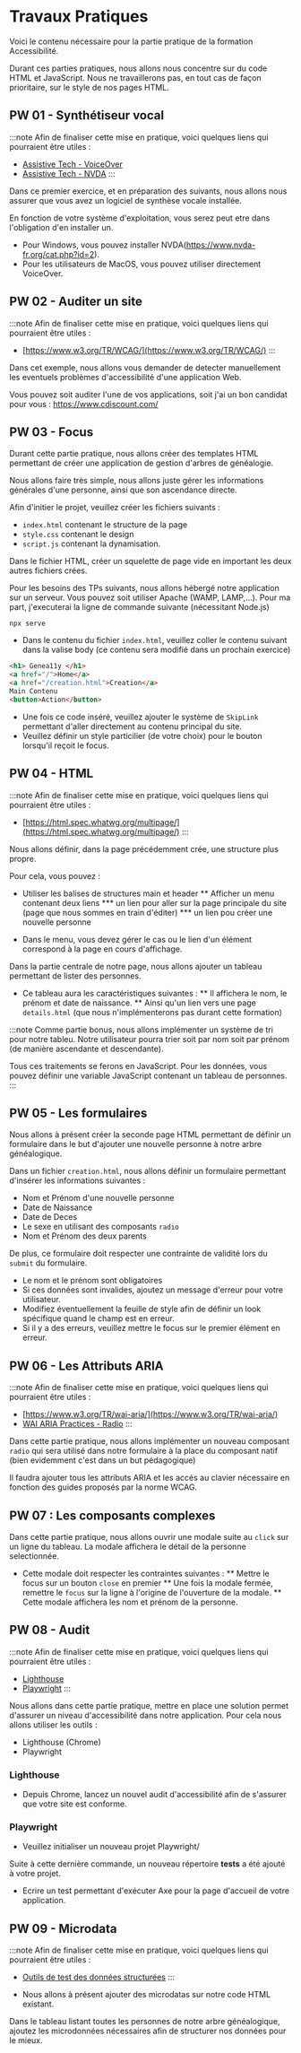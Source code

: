 # Travaux Pratiques

Voici le contenu nécessaire pour la partie pratique de la formation Accessibilité.

Durant ces parties pratiques, nous allons nous concentre sur du code HTML et JavaScript.
Nous ne travaillerons pas, en tout cas de façon prioritaire, sur le style de nos pages HTML.

## PW 01 - Synthétiseur vocal

:::note
Afin de finaliser cette mise en pratique, voici quelques liens qui pourraient être utiles :

- [Assistive Tech - VoiceOver](https://youtu.be/5R-6WvAihms)
- [Assistive Tech - NVDA](https://youtu.be/Jao3s_CwdRU)
:::

Dans ce premier exercice, et en préparation des suivants, nous allons nous assurer que
vous avez un logiciel de synthèse vocale installée.

En fonction de votre système d'exploitation, vous serez peut etre dans l'obligation d'en installer un.

- Pour Windows, vous pouvez installer NVDA(https://www.nvda-fr.org/cat.php?id=2).
- Pour les utilisateurs de MacOS, vous pouvez utiliser directement VoiceOver.

## PW 02 - Auditer un site

:::note
Afin de finaliser cette mise en pratique, voici quelques liens qui pourraient être utiles :

* [https://www.w3.org/TR/WCAG/](https://www.w3.org/TR/WCAG/)
:::

Dans cet exemple, nous allons vous demander de detecter manuellement les eventuels problèmes d'accessibilité
d'une application Web.

Vous pouvez soit auditer l'une de vos applications, soit j'ai un bon candidat pour vous : https://www.cdiscount.com/

## PW 03 - Focus

Durant cette partie pratique, nous allons créer des templates HTML permettant de créer une application de gestion d'arbres de généalogie.

Nous allons faire très simple, nous allons juste gérer les informations générales d'une personne, ainsi que son ascendance directe.

Afin d'initier le projet, veuillez créer les fichiers suivants :

- `index.html` contenant le structure de la page
- `style.css` contenant le design
- `script.js` contenant la dynamisation.

Dans le fichier HTML, créer un squelette de page vide en important les deux autres fichiers crées.

Pour les besoins des TPs suivants, nous allons hébergé notre application sur un serveur. Vous pouvez soit utiliser Apache (WAMP, LAMP,...). Pour ma part, j'executerai la ligne de commande suivante (nécessitant Node.js)

```shell
npx serve
```

* Dans le contenu du fichier `index.html`, veuillez coller le contenu suivant dans la valise body (ce contenu sera modifié dans un prochain exercice)

```html
<h1> Genea11y </h1>
<a href="/">Home</a>
<a href="/creation.html">Creation</a>
Main Contenu
<button>Action</button>
```

* Une fois ce code inséré, veuillez ajouter le système de `SkipLink` permettant d'aller directement au contenu principal du site.
* Veuillez définir un style particilier (de votre choix) pour le bouton lorsqu'il reçoit le focus.

## PW 04 - HTML

:::note
Afin de finaliser cette mise en pratique, voici quelques liens qui pourraient être utiles :

* [https://html.spec.whatwg.org/multipage/](https://html.spec.whatwg.org/multipage/)
:::

Nous allons définir, dans la page précédemment crée, une structure plus propre.

Pour cela, vous pouvez :

* Utiliser les balises de structures main et header
** Afficher un menu contenant deux liens
*** un lien pour aller sur la page principale du site (page que nous sommes en train d'éditer)
*** un lien pou créer une nouvelle personne

* Dans le menu, vous devez gérer le cas ou le lien d'un élément correspond à la page en cours d'affichage.

Dans la partie centrale de notre page, nous allons ajouter un tableau permettant de lister des personnes.

* Ce tableau aura les caractéristiques suivantes :
** Il affichera le nom, le prénom et date de naissance.
** Ainsi qu'un lien vers une page `details.html` (que nous n'implémenterons pas durant cette formation)

:::note
Comme partie bonus, nous allons implémenter un système de tri pour notre tableu. Notre utilisateur pourra trier soit
par nom soit par prénom (de manière ascendante et descendante).

Tous ces traitements se ferons en JavaScript. Pour les données, vous pouvez définir une variable JavaScript contenant un tableau de personnes.
:::

## PW 05 - Les formulaires

Nous allons à présent créer la seconde page HTML permettant de définir un formulaire dans le but d'ajouter une nouvelle personne à notre arbre généalogique.

Dans un fichier `creation.html`, nous allons définir un formulaire permettant d'insérer les informations suivantes :

* Nom et Prénom d'une nouvelle personne
* Date de Naissance
* Date de Deces
* Le sexe en utilisant des composants `radio`
* Nom et Prénom des deux parents

De plus, ce formulaire doit respecter une contrainte de validité lors du `submit` du formulaire.

* Le nom et le prénom sont obligatoires
* Si ces données sont invalides, ajoutez un message d'erreur pour votre utilisateur.
* Modifiez éventuellement la feuille de style afin de définir un look spécifique quand le champ est en erreur.
* Si il y a des erreurs, veuillez mettre le focus sur le premier élément en erreur.

## PW 06 - Les Attributs ARIA

:::note
Afin de finaliser cette mise en pratique, voici quelques liens qui pourraient être utiles :

* [https://www.w3.org/TR/wai-aria/](https://www.w3.org/TR/wai-aria/)
* [WAI ARIA Practices - Radio](https://www.w3.org/TR/2017/WD-wai-aria-practices-1.1-20170628/examples/radio/radio-1/radio-1.html)
:::

Dans cette partie pratique, nous allons implémenter un nouveau composant `radio` qui sera utilisé dans notre formulaire
à la place du composant natif (bien evidemment c'est dans un but pédagogique)

Il faudra ajouter tous les attributs ARIA et les accés au clavier nécessaire en fonction des guides proposés par la norme WCAG.

## PW 07 : Les composants complexes

Dans cette partie pratique, nous allons ouvrir une modale suite au `click` sur un ligne du tableau. La modale affichera
le détail de la personne selectionnée.

* Cette modale doit respecter les contraintes suivantes :
** Mettre le focus sur un bouton `close` en premier
** Une fois la modale fermée, remettre le `focus` sur la ligne à l'origine de l'ouverture de la modale.
** Cette modale affichera les nom et prénom de la personne.

## PW 08 - Audit

:::note
Afin de finaliser cette mise en pratique, voici quelques liens qui pourraient être utiles :

* [Lighthouse](https://developers.google.com/web/tools/lighthouse/?utm_campaign=chrome_series_lighthouse_110317&utm_source=chromedev&utm_medium=yt-desc)
* [Playwright](https://playwright.dev/docs/accessibility-testing)
:::

Nous allons dans cette partie pratique, mettre en place une solution permet d'assurer un niveau d'accessibilité dans notre application.
Pour cela nous allons utiliser les outils :

* Lighthouse (Chrome)
* Playwright

### Lighthouse

* Depuis Chrome, lancez un nouvel audit d'accessibilité afin de s'assurer que votre site est conforme.

### Playwright

* Veuillez initialiser un nouveau projet Playwright/

Suite à cette dernière commande, un nouveau répertoire **tests** a été ajouté à votre projet.

* Ecrire un test permettant d'exécuter Axe pour la page d'accueil de votre application.

## PW 09 - Microdata

:::note
Afin de finaliser cette mise en pratique, voici quelques liens qui pourraient être utiles :

* [Outils de test des données structurées](https://search.google.com/structured-data/testing-tool/u/0/?hl=fr)
:::

* Nous allons à présent ajouter des microdatas sur notre code HTML existant.

Dans le tableau listant toutes les personnes de notre arbre généalogique, ajoutez les microdonnées nécessaires afin
de structurer nos données pour le mieux.